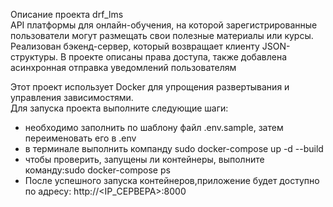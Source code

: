 Описание проекта drf_lms   
API платформы для онлайн-обучения, на которой зарегистрированные пользователи могут размещать свои полезные материалы или курсы.    
Реализован бэкенд-сервер, который возвращает клиенту JSON-структуры. В проекте описаны права доступа, также добавлена асинхронная отправка уведомлений пользователям
  
Этот проект использует Docker для упрощения развертывания и управления зависимостями.         
Для запуска проекта выполните следующие шаги:  
- необходимо заполнить по шаблону файл .env.sample, затем переименовать его в .env     
- в терминале выполнить компанду sudo docker-compose up -d --build     
- чтобы проверить, запущены ли контейнеры, выполните команду:sudo docker-compose ps  
- После успешного запуска контейнеров,приложение будет доступно по адресу: http://<IP_СЕРВЕРА>:8000

